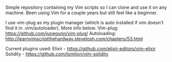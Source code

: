 Simple repository containing my Vim scripts so I can clone and use it on any machine. Been using Vim for a couple years but still feel like a beginner.

I use vim-plug as my plugin manager (which is auto installed if vim doesn't find it in .vim/autoloader). More info below.
Vim-plug: https://github.com/junegunn/vim-plug/
Autoloading: http://learnvimscriptthehardway.stevelosh.com/chapters/53.html

Current plugins used:
Elixir - https://github.com/elixir-editors/vim-elixir
Solidity - https://github.com/tomlion/vim-solidity
